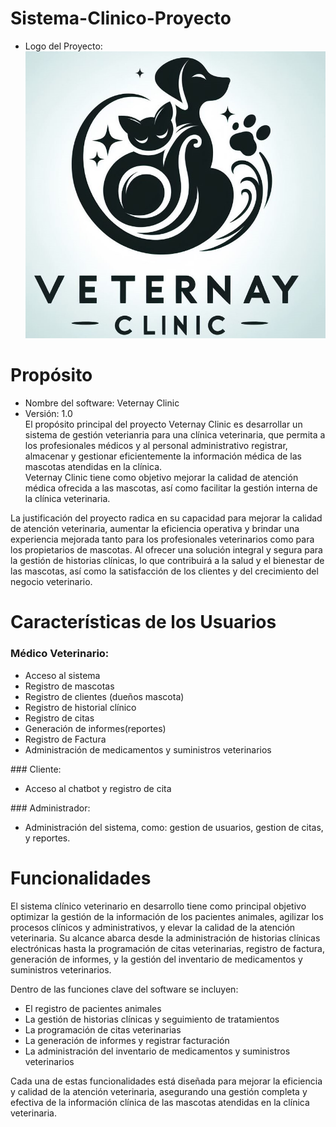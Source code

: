 # Sistema-Clinico-Proyecto
*  Logo del Proyecto:<br>
![](https://github.com/M0rphy1/Sistema-Clinico-Proyecto/blob/main/logo-sist.clinico.jpeg)
# Propósito
*  Nombre del software: Veternay Clinic
*  Versión: 1.0<br>
El propósito principal del proyecto Veternay Clinic es desarrollar un sistema de gestión veterianria para una clínica veterinaria, que permita a los profesionales médicos y al personal administrativo registrar, almacenar y gestionar eficientemente la información médica de las mascotas atendidas en la clínica.<br>
Veternay Clinic tiene como objetivo mejorar la calidad de atención médica ofrecida a las mascotas, así como facilitar la gestión interna de la clínica veterinaria.<br>

La justificación del proyecto radica en su capacidad para mejorar la calidad de atención veterinaria, aumentar la eficiencia operativa y brindar una experiencia mejorada tanto para los profesionales veterinarios como para los propietarios de mascotas. Al ofrecer una solución integral y segura para la gestión de historias clínicas, lo que contribuirá a la salud y el bienestar de las mascotas, así como la satisfacción de los clientes y del crecimiento del negocio veterinario.<br>
# Características de los Usuarios
### Médico Veterinario:
<ul>
<li>Acceso al sistema</li>
<li>Registro de mascotas</li>
<li>Registro de clientes (dueños mascota)</li>
<li>Registro de historial clínico</li>
<li>Registro de citas</li>
<li>Generación de informes(reportes)</li>
<li>Registro de Factura</li>
<li>Administración de medicamentos y suministros veterinarios</li>
</ul>
### Cliente:
<ul>
<li>Acceso al chatbot y registro de cita</li>
</ul>
### Administrador:
<ul>
<li>Administración del sistema, como: gestion de usuarios, gestion de citas, y reportes.</li>
</ul>

# Funcionalidades
El sistema clínico veterinario en desarrollo tiene como principal objetivo optimizar la gestión de la información de los pacientes animales, agilizar los procesos clínicos y administrativos, y elevar la calidad de la atención veterinaria. Su alcance abarca desde la administración de historias clínicas electrónicas hasta la programación de citas veterinarias, registro de factura, generación de informes, y la gestión del inventario de medicamentos y suministros veterinarios.<br>

Dentro de las funciones clave del software se incluyen:
<ul>
<li>El registro de pacientes animales</li>
<li>La gestión de historias clínicas y seguimiento de tratamientos</li>
<li>La programación de citas veterinarias</li>
<li>La generación de informes y registrar facturación</li>
<li>La administración del inventario de medicamentos y suministros veterinarios</li>
</ul>
Cada una de estas funcionalidades está diseñada para mejorar la eficiencia y calidad de la atención veterinaria, asegurando una gestión completa y efectiva de la información clínica de las mascotas atendidas en la clínica veterinaria.<br>
